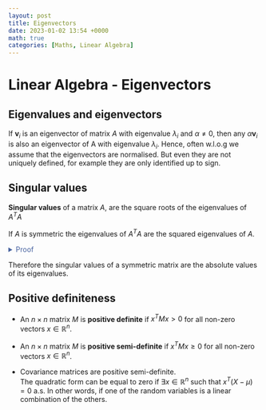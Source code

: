 ```yaml
---
layout: post
title: Eigenvectors
date: 2023-01-02 13:54 +0000
math: true
categories: [Maths, Linear Algebra]
---
```


# Linear Algebra - Eigenvectors


## Eigenvalues and eigenvectors

If $\mathbf{v}_i$
is an eigenvector of matrix $A$ with eigenvalue $\lambda_i$ and $\alpha \neq 0$, then any $\alpha \mathbf{v}_i$ is also an eigenvector of A with eigenvalue $\lambda_i$. Hence, often w.l.o.g we assume that the eigenvectors are normalised. But even they are not uniquely defined, for example they are only identified up to sign.




## Singular values

**Singular values** of a matrix $A$, are the square roots of the eigenvalues of $A^TA$

If $A$ is symmetric the eigenvalues of $A^TA$ are the squared eigenvalues of $A$.

<details>
    <summary markdown="span" style="color:#4863A0">Proof</summary>
<div markdown="1">

$$\begin{align*}
Ax &= \lambda x \\
A^TAx &= AAx = \lambda Ax = \lambda^2 x
\end{align*}$$

</div>
</details>

Therefore the singular values of a symmetric matrix are the absolute values of its eigenvalues.

## Positive definiteness

- An $n \times n$ matrix $M$ is **positive definite** if $x^T M x > 0$ for all non-zero vectors $x \in \mathbb{R}^n$.
- An $n \times n$ matrix $M$ is **positive semi-definite** if $x^T M x \geq 0$ for all non-zero vectors $x \in \mathbb{R}^n$.

- Covariance matrices are positive semi-definite.  
The quadratic form can be equal to zero if $\exists x \in \mathbb{R}^n$ such that $x^T (X - \mu) = 0$ a.s. In other words, if one of the random variables is a linear combination of the others.




